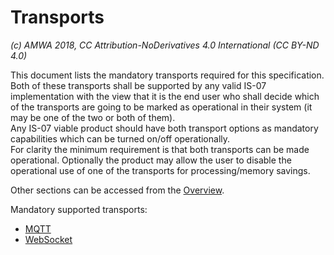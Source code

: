 # Transports

_(c) AMWA 2018, CC Attribution-NoDerivatives 4.0 International (CC BY-ND 4.0)_

This document lists the mandatory transports required for this specification.
Both of these transports shall be supported by any valid IS-07 implementation with the view that it is the end user who shall decide which of the transports are going to be marked as operational in their system (it may be one of the two or both of them).  
Any IS-07 viable product should have both transport options as mandatory capabilities which can be turned on/off operationally.  
For clarity the minimum requirement is that both transports can be made operational. Optionally the product may allow the user to disable the operational use of one of the transports for processing/memory savings.

Other sections can be accessed from the [Overview](Overview.md).

Mandatory supported transports:

* [MQTT](Transport%20-%20MQTT.md)
* [WebSocket](Transport%20-%20Websocket.md)
